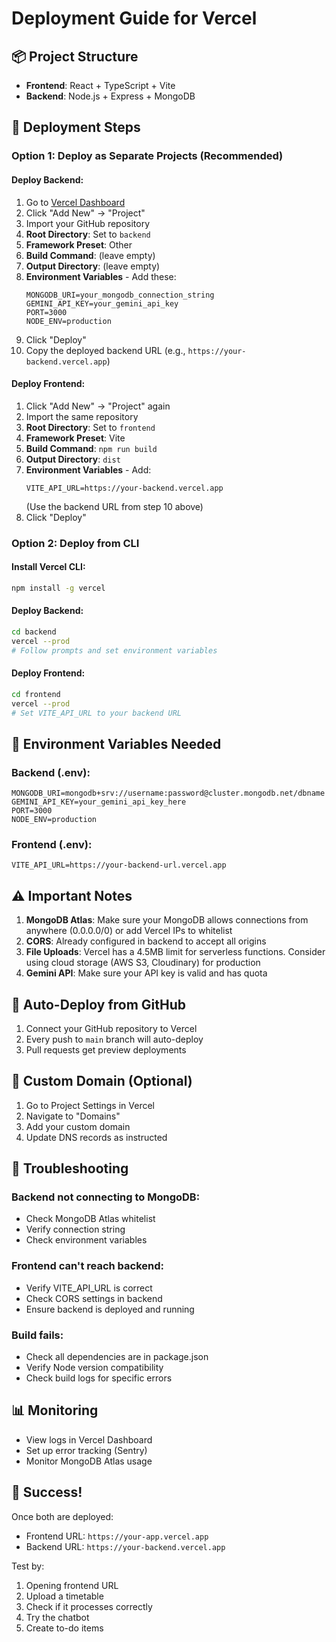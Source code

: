 # Deployment Guide for Vercel

## 📦 Project Structure
- **Frontend**: React + TypeScript + Vite
- **Backend**: Node.js + Express + MongoDB

## 🚀 Deployment Steps

### Option 1: Deploy as Separate Projects (Recommended)

#### Deploy Backend:
1. Go to [Vercel Dashboard](https://vercel.com/dashboard)
2. Click "Add New" → "Project"
3. Import your GitHub repository
4. **Root Directory**: Set to `backend`
5. **Framework Preset**: Other
6. **Build Command**: (leave empty)
7. **Output Directory**: (leave empty)
8. **Environment Variables** - Add these:
   ```
   MONGODB_URI=your_mongodb_connection_string
   GEMINI_API_KEY=your_gemini_api_key
   PORT=3000
   NODE_ENV=production
   ```
9. Click "Deploy"
10. Copy the deployed backend URL (e.g., `https://your-backend.vercel.app`)

#### Deploy Frontend:
1. Click "Add New" → "Project" again
2. Import the same repository
3. **Root Directory**: Set to `frontend`
4. **Framework Preset**: Vite
5. **Build Command**: `npm run build`
6. **Output Directory**: `dist`
7. **Environment Variables** - Add:
   ```
   VITE_API_URL=https://your-backend.vercel.app
   ```
   (Use the backend URL from step 10 above)
8. Click "Deploy"

### Option 2: Deploy from CLI

#### Install Vercel CLI:
```bash
npm install -g vercel
```

#### Deploy Backend:
```bash
cd backend
vercel --prod
# Follow prompts and set environment variables
```

#### Deploy Frontend:
```bash
cd frontend
vercel --prod
# Set VITE_API_URL to your backend URL
```

## 🔧 Environment Variables Needed

### Backend (.env):
```
MONGODB_URI=mongodb+srv://username:password@cluster.mongodb.net/dbname
GEMINI_API_KEY=your_gemini_api_key_here
PORT=3000
NODE_ENV=production
```

### Frontend (.env):
```
VITE_API_URL=https://your-backend-url.vercel.app
```

## ⚠️ Important Notes

1. **MongoDB Atlas**: Make sure your MongoDB allows connections from anywhere (0.0.0.0/0) or add Vercel IPs to whitelist
2. **CORS**: Already configured in backend to accept all origins
3. **File Uploads**: Vercel has a 4.5MB limit for serverless functions. Consider using cloud storage (AWS S3, Cloudinary) for production
4. **Gemini API**: Make sure your API key is valid and has quota

## 🔄 Auto-Deploy from GitHub

1. Connect your GitHub repository to Vercel
2. Every push to `main` branch will auto-deploy
3. Pull requests get preview deployments

## 📱 Custom Domain (Optional)

1. Go to Project Settings in Vercel
2. Navigate to "Domains"
3. Add your custom domain
4. Update DNS records as instructed

## 🐛 Troubleshooting

### Backend not connecting to MongoDB:
- Check MongoDB Atlas whitelist
- Verify connection string
- Check environment variables

### Frontend can't reach backend:
- Verify VITE_API_URL is correct
- Check CORS settings in backend
- Ensure backend is deployed and running

### Build fails:
- Check all dependencies are in package.json
- Verify Node version compatibility
- Check build logs for specific errors

## 📊 Monitoring

- View logs in Vercel Dashboard
- Set up error tracking (Sentry)
- Monitor MongoDB Atlas usage

## 🎉 Success!

Once both are deployed:
- Frontend URL: `https://your-app.vercel.app`
- Backend URL: `https://your-backend.vercel.app`

Test by:
1. Opening frontend URL
2. Upload a timetable
3. Check if it processes correctly
4. Try the chatbot
5. Create to-do items
